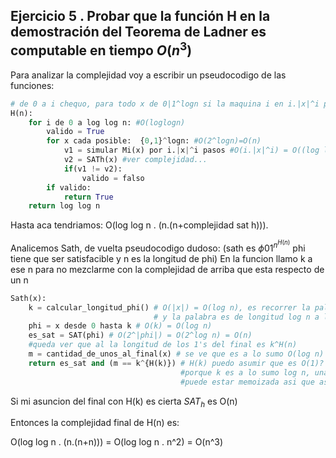 ## Ejercicio 5 . Probar que la función H en la demostración del Teorema de Ladner es computable en tiempo $O(n^3)$

Para analizar la complejidad voy a escribir un pseudocodigo de las funciones:
```py
# de 0 a i chequo, para todo x de 0|1^logn si la maquina i en i.|x|^i pasos da lo mismo que la funcion caracteristaca de SATh
H(n):
    for i de 0 a log log n: #O(loglogn)
        valido = True
        for x cada posible:  {0,1}^logn: #O(2^logn)=O(n)
            v1 = simular Mi(x) por i.|x|^i pasos #O(i.|x|^i) = O((log log n) . (log n ^ (log log n))) = O(n)
            v2 = SATh(x) #ver complejidad...
            if(v1 != v2):
                valido = falso
        if valido:
            return True
    return log log n
```

Hasta aca tendriamos: O(log log n . (n.(n+complejidad sat h))).

Analicemos Sath, de vuelta pseudocodigo dudoso:
(sath es $\phi 01^{n^{H(n)}}$ phi tiene que ser satisfacible y n es la longitud de phi)
En la funcion llamo k a ese n para no mezclarme con la complejidad de arriba que esta respecto de un n
```py
Sath(x):
    k = calcular_longitud_phi() # O(|x|) = O(log n), es recorrer la palabra hasta llegar a un 0111...1 
                                # y la palabra es de longitud log n a lo sumo
    phi = x desde 0 hasta k # O(k) = O(log n)
    es_sat = SAT(phi) # O(2^|phi|) = O(2^log n) = O(n)
    #queda ver que al la longitud de los 1's del final es k^H(n)
    m = cantidad_de_unos_al_final(x) # se ve que es a lo sumo O(log n)  
    return es_sat and (m == k^{H(k)}) # H(k) puedo asumir que es O(1)? Ya  voy a haber calculado H(k) en la mayoria de los casos
                                      #porque k es a lo sumo log n, una vez que haya hecho la iteracion h(log k) el resto
                                      #puede estar memoizada asi que asintoticamente es O(1)
```

Si mi asuncion del final con H(k) es cierta $SAT_h$ es O(n)

Entonces la complejidad final de H(n) es:

O(log log n . (n.(n+n))) = O(log log n . n^2) = O(n^3)